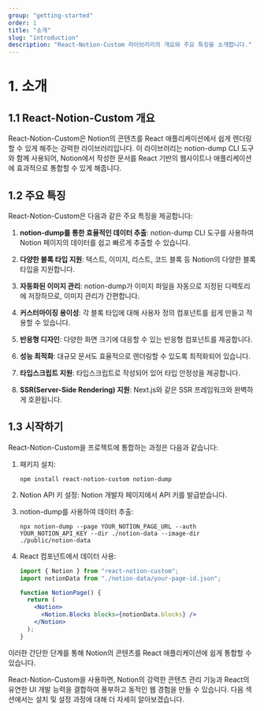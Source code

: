 ```yaml
---
group: "getting-started"
order: 1
title: "소개"
slug: "introduction"
description: "React-Notion-Custom 라이브러리의 개요와 주요 특징을 소개합니다."
---
```


# 1. 소개

## 1.1 React-Notion-Custom 개요

React-Notion-Custom은 Notion의 콘텐츠를 React 애플리케이션에서 쉽게 렌더링할 수 있게 해주는 강력한 라이브러리입니다. 이 라이브러리는 notion-dump CLI 도구와 함께 사용되어, Notion에서 작성한 문서를 React 기반의 웹사이트나 애플리케이션에 효과적으로 통합할 수 있게 해줍니다.

## 1.2 주요 특징

React-Notion-Custom은 다음과 같은 주요 특징을 제공합니다:

1. **notion-dump를 통한 효율적인 데이터 추출**: notion-dump CLI 도구를 사용하여 Notion 페이지의 데이터를 쉽고 빠르게 추출할 수 있습니다.

2. **다양한 블록 타입 지원**: 텍스트, 이미지, 리스트, 코드 블록 등 Notion의 다양한 블록 타입을 지원합니다.

3. **자동화된 이미지 관리**: notion-dump가 이미지 파일을 자동으로 지정된 디렉토리에 저장하므로, 이미지 관리가 간편합니다.

4. **커스터마이징 용이성**: 각 블록 타입에 대해 사용자 정의 컴포넌트를 쉽게 만들고 적용할 수 있습니다.

5. **반응형 디자인**: 다양한 화면 크기에 대응할 수 있는 반응형 컴포넌트를 제공합니다.

6. **성능 최적화**: 대규모 문서도 효율적으로 렌더링할 수 있도록 최적화되어 있습니다.

7. **타입스크립트 지원**: 타입스크립트로 작성되어 있어 타입 안정성을 제공합니다.

8. **SSR(Server-Side Rendering) 지원**: Next.js와 같은 SSR 프레임워크와 완벽하게 호환됩니다.

## 1.3 시작하기

React-Notion-Custom을 프로젝트에 통합하는 과정은 다음과 같습니다:

1. 패키지 설치:

   ```
   npm install react-notion-custom notion-dump
   ```

2. Notion API 키 설정:
   Notion 개발자 페이지에서 API 키를 발급받습니다.

3. notion-dump를 사용하여 데이터 추출:

   ```
   npx notion-dump --page YOUR_NOTION_PAGE_URL --auth YOUR_NOTION_API_KEY --dir ./notion-data --image-dir ./public/notion-data
   ```

4. React 컴포넌트에서 데이터 사용:

   ```jsx
   import { Notion } from "react-notion-custom";
   import notionData from "./notion-data/your-page-id.json";

   function NotionPage() {
     return (
       <Notion>
         <Notion.Blocks blocks={notionData.blocks} />
       </Notion>
     );
   }
   ```

이러한 간단한 단계를 통해 Notion의 콘텐츠를 React 애플리케이션에 쉽게 통합할 수 있습니다.

React-Notion-Custom을 사용하면, Notion의 강력한 콘텐츠 관리 기능과 React의 유연한 UI 개발 능력을 결합하여 풍부하고 동적인 웹 경험을 만들 수 있습니다. 다음 섹션에서는 설치 및 설정 과정에 대해 더 자세히 알아보겠습니다.
